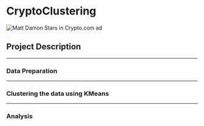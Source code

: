 # CryptoClustering

![Matt Damon Stars in Crypto.com ad](https://i.ytimg.com/vi/0SLPQHQOAgY/maxresdefault.jpg)

## Project Description


-----

### Data Preparation

-----

### Clustering the data using KMeans

-----

### Analysis
